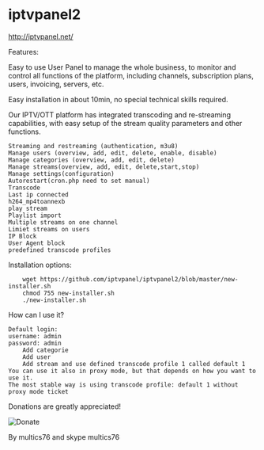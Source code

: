 # iptvpanel2

http://iptvpanel.net/

Features:

Easy to use User Panel to manage the whole business, to monitor and control all functions of the platform, including channels, subscription plans, users, invoicing, servers, etc.

Easy installation in about 10min, no special technical skills required.

Our IPTV/OTT platform has integrated transcoding and re-streaming capabilities, with easy setup of the stream quality parameters and other functions.

    Streaming and restreaming (authentication, m3u8)
    Manage users (overview, add, edit, delete, enable, disable)
    Manage categories (overview, add, edit, delete)
    Manage streams(overview, add, edit, delete,start,stop)
    Manage settings(configuration)
    Autorestart(cron.php need to set manual)
    Transcode
    Last ip connected
    h264_mp4toannexb
    play stream
    Playlist import
    Multiple streams on one channel
    Limiet streams on users
    IP Block
    User Agent block
    predefined transcode profiles
	
Installation options:

        wget https://github.com/iptvpanel/iptvpanel2/blob/master/new-installer.sh
        chmod 755 new-installer.sh
        ./new-installer.sh

How can I use it?

    Default login:
    username: admin
    password: admin
        Add categorie
        Add user
        Add stream and use defined transcode profile 1 called default 1
    You can use it also in proxy mode, but that depends on how you want to use it.
    The most stable way is using transcode profile: default 1 without proxy mode ticket

Donations are greatly appreciated!

<img src="https://camo.githubusercontent.com/f896f7d176663a1559376bb56aac4bdbbbe85ed1/68747470733a2f2f7777772e70617970616c6f626a656374732e636f6d2f656e5f55532f692f62746e2f62746e5f646f6e61746543435f4c472e676966" alt="Donate" title="Tyfix " data-canonical-src="https://www.paypalobjects.com/en_US/i/btn/btn_donateCC_LG.gif" style="max-width:100%;">

By multics76 and skype multics76
